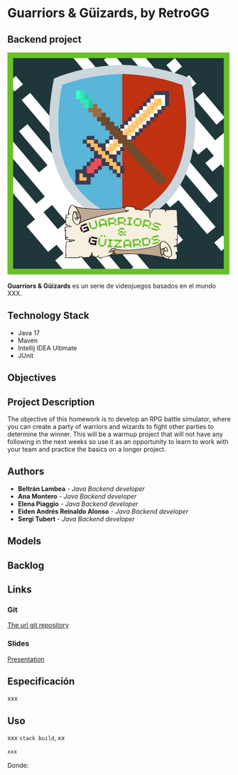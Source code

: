 # Guarriors & Güizards, by RetroGG
## Backend project

![Logo del juego Guarriors & Güizard](./assets/game-logo.png?raw=true "Guarriors and Güizard")

**Guarriors & Güizards** es un serie de videojuegos basados en el mundo XXX.



## Technology Stack
- Java 17
- Maven
- Intellij IDEA Ultimate
- JUnit


## Objectives





## Project Description
The objective of this homework is to develop an RPG battle simulator, where you can create a party of warriors and wizards to fight other parties to determine the winner. This will be a warmup project that will not have any following in the next weeks so use it as an opportunity to learn to work with your team and practice the basics on a longer project.



## Authors
* **Beltrán Lambea** - *Java Backend developer*
* **Ana Montero** - *Java Backend developer*
* **Elena Piaggio** - *Java Backend developer*
* **Eiden Andrés Reinaldo Alonso** - *Java Backend developer*
* **Sergi Tubert** - *Java Backend developer*




## Models




## Backlog




## Links



### Git
[The url git repository](https://github.com/J3-PT-Java-Bootcamp/retroGG-GGWizardsAndWarriors-GuizardsAndGuarriors)

### Slides
[Presentation](https://slides.com/epiaggiov/code/fullscreen)
## Especificación

xxx

## Uso

xxx `stack build`, xx

```bash
xxx
```

Donde: